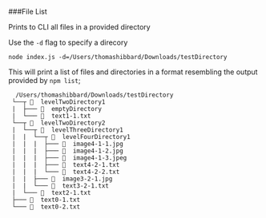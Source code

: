 ###File List

Prints to CLI all files in a provided directory

Use the `-d` flag to specify a direcory

 ````node index.js -d=/Users/thomashibbard/Downloads/testDirectory````


This will print a list of files and directories in a format resembling the output provided by `npm list`;

````
  /Users/thomashibbard/Downloads/testDirectory
 └──┬ 📁  levelTwoDirectory1
 |  ├─── 📁  emptyDirectory
 |  └─── 📄  text1-1.txt
 └──┬ 📁  levelTwoDirectory2
 |  └──┬ 📁  levelThreeDirectory1
 |  |  └──┬ 📁  levelFourDirectory1
 |  |  |  ├─── 🗻  image4-1-1.jpg
 |  |  |  ├─── 🗻  image4-1-2.jpg
 |  |  |  ├─── 🗻  image4-1-3.jpeg
 |  |  |  ├─── 📄  text4-2-1.txt
 |  |  |  └─── 📄  text4-2-2.txt
 |  |  ├─── 🗻  image3-2-1.jpg
 |  |  └─── 📄  text3-2-1.txt
 |  └─── 📄  text2-1.txt
 ├─── 📄  text0-1.txt
 └─── 📄  text0-2.txt
 ````